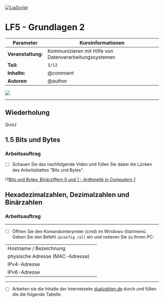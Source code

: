 <!--

author:   	Tobias Kozlowski
email:    	tobias.kozlowski[a]bsz-tw-freiberg.lernsax.de

version:  	0.0.1

language: 	de
narrator: 	Deutsch Female

comment:  	Fortsetzen der Arbeitsphase des "Informierens".
tags:     	LF5, MECH, Zahlensysteme, Binärzahlen, Dezimalzahlen, Hexadezimalzahlen


icon:  		https://www.bsz-freiberg.de/templates/bszjw/img/logo.svg
logo:		https://cdn.pixabay.com/photo/2016/11/19/14/00/code-1839406_1280.jpg

import:

@config.BSZ: `Berufliches Schulzentrum für Technik und Wirtschaft "Julius Weisbach"`

-->

[![LiaScript](https://raw.githubusercontent.com/LiaScript/LiaScript/master/badges/course.svg)](https://liascript.github.io/course/?https://github.com/TobiKoz-git/Unterricht/blob/main/Mechatroniker/Lernfeld_5/03_Grundlagen_2.md)


# LF5 - Grundlagen 2

| Parameter                | Kursinformationen                                                                           |
| ------------------------ | ------------------------------------------------------------------------------------------- |
| **Veranstaltung:**       | Kommunizieren mit Hilfe von Datenverarbeitungssystemen                                      |
| **Teil:**                |`3/12`                                                                                       |
| **Inhalte:**             | @comment                                                                                    |
| **Autoren**              | @author                                                                                     |

![](https://media.giphy.com/media/wpoLqr5FT1sY0/giphy.gif)

---------------------------------------------------------------------
## Wiederholung
Quizz

## 1.5 Bits und Bytes

### Arbeitsauftrag

- [ ] Schauen Sie das nachfolgende Video und füllen Sie dabei die Lücken des Arbeitsblattes "Bits und Bytes".

!?[Bits und Bytes: Binärziffern 0 und 1 - Arithmetik in Computern 1](https://www.youtube.com/watch?v=0Exik_Q3kDk)

## Hexadezimalzahlen, Dezimalzahlen und Binärzahlen
### Arbeitsauftrag
----------------------------------------------------
- [ ] Öffnen Sie den Komandointerpreter (cmd) im Windows-Startmenü. Geben Sie den Befehl `ipconfig /all` ein und notieren Sie zu Ihrem PC:

|                                 |              |
|:--------------------------------|--------------|
| Hostname / Bezeichnung          |              |
| physische Adresse (MAC-Adresse) |              |
| IPv4-Adresse                    |              |
| IPv6-Adresse                    |              |
---------------------------------------------------------------------

- [ ] Arbeiten sie die Inhalte der Internetseite [dualzahlen.de](http://www.dualzahlen.de/zahlensysteme.html) durch und füllen die die folgende Tabelle.
